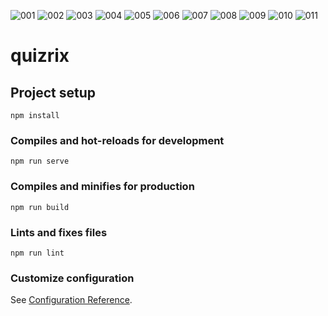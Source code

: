 ![001](https://user-images.githubusercontent.com/96170774/176623314-b4030c48-001c-4425-9030-76136a87e8ba.jpg)
![002](https://user-images.githubusercontent.com/96170774/176623337-fde1f414-6691-4479-96e5-e52af37aaa74.jpg)
![003](https://user-images.githubusercontent.com/96170774/176623358-8da813ea-576a-4ac3-bc61-438c78959642.jpg)
![004](https://user-images.githubusercontent.com/96170774/176623372-6021ffeb-27b0-4f48-ac3f-82e225410a16.jpg)
![005](https://user-images.githubusercontent.com/96170774/176623383-78819c7e-1df4-48b3-a368-9a7bf74682dd.jpg)
![006](https://user-images.githubusercontent.com/96170774/176623392-17c8f51f-da84-4cbe-8de5-e3e8c2e974de.jpg)
![007](https://user-images.githubusercontent.com/96170774/176623411-5a63b53b-4a3b-4362-bb5e-a4e98ee5cf89.jpg)
![008](https://user-images.githubusercontent.com/96170774/176623419-5ac74bf2-8dfe-48b5-8640-6e39ce8a14fb.jpg)
![009](https://user-images.githubusercontent.com/96170774/176623428-2959ec58-54b5-4c3a-a6e6-8509d85e101a.jpg)
![010](https://user-images.githubusercontent.com/96170774/176623437-0cc63377-dd77-4832-9c00-a0c5c9e6d28e.jpg)
![011](https://user-images.githubusercontent.com/96170774/176623447-857b567e-3aa9-454e-99ed-96ddfdff0b47.jpg)



# quizrix

## Project setup
```
npm install
```

### Compiles and hot-reloads for development
```
npm run serve
```

### Compiles and minifies for production
```
npm run build
```

### Lints and fixes files
```
npm run lint
```

### Customize configuration
See [Configuration Reference](https://cli.vuejs.org/config/).
